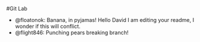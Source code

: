#Git Lab

* @floatonok: Banana, in pyjamas! Hello David I am editing your readme, I wonder if this will conflict.
* @flight846: Punching pears breaking branch!